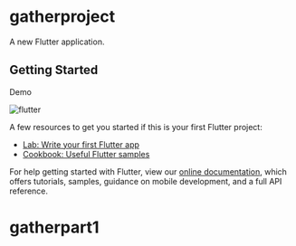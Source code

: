 # gatherproject

A new Flutter application.

## Getting Started
Demo

![flutter](https://user-images.githubusercontent.com/65740643/113942286-8d9f0c00-97ce-11eb-8163-af254a8b3a8c.gif)

A few resources to get you started if this is your first Flutter project:

- [Lab: Write your first Flutter app](https://flutter.dev/docs/get-started/codelab)
- [Cookbook: Useful Flutter samples](https://flutter.dev/docs/cookbook)

For help getting started with Flutter, view our
[online documentation](https://flutter.dev/docs), which offers tutorials,
samples, guidance on mobile development, and a full API reference.
# gatherpart1
